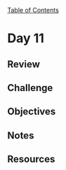 
[Table of Contents](/README.md)

# Day 11

## Review

## Challenge

## Objectives

## Notes

## Resources
    